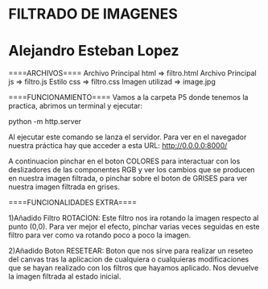 # FILTRADO DE IMAGENES
# Alejandro Esteban Lopez

====ARCHIVOS====
Archivo Principal html => filtro.html
Archivo Principal js => filtro.js
Estilo css => filtro.css
Imagen utilizad => image.jpg

====FUNCIONAMIENTO====
Vamos a la carpeta P5 donde tenemos la practica, abrimos un terminal y ejecutar:

python -m http.server

Al ejecutar este comando se lanza el servidor. Para ver en el navegador nuestra práctica hay que acceder a esta URL: http://0.0.0.0:8000/

A continuacion pinchar en el boton COLORES para interactuar con los deslizadores
de las componentes RGB y ver los cambios que se producen en nuestra imagen filtrada,
o pinchar sobre el boton de GRISES para ver nuestra imagen filtrada en grises.

====FUNCIONALIDADES EXTRA====

1)Añadido Filtro ROTACION:
  Este filtro nos ira rotando la imagen respecto al punto (0,0).
  Para ver mejor el efecto, pinchar varias veces seguidas en este filtro para ver
  como va rotando poco a poco la imagen.

2)Añadido Boton RESETEAR:
  Boton que nos sirve para realizar un reseteo del canvas tras la aplicacion de cualquiera
  o cualquieras modificaciones que se hayan realizado con los filtros que hayamos aplicado.
  Nos devuelve la imagen filtrada al estado inicial.
